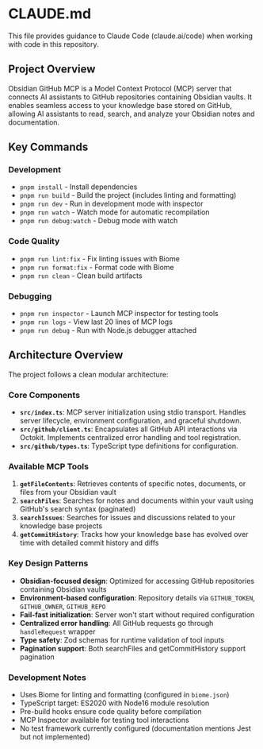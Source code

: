 # CLAUDE.md

This file provides guidance to Claude Code (claude.ai/code) when working with code in this repository.

## Project Overview

Obsidian GitHub MCP is a Model Context Protocol (MCP) server that connects AI assistants to GitHub repositories containing Obsidian vaults. It enables seamless access to your knowledge base stored on GitHub, allowing AI assistants to read, search, and analyze your Obsidian notes and documentation.

## Key Commands

### Development
- `pnpm install` - Install dependencies
- `pnpm run build` - Build the project (includes linting and formatting)
- `pnpm run dev` - Run in development mode with inspector
- `pnpm run watch` - Watch mode for automatic recompilation
- `pnpm run debug:watch` - Debug mode with watch

### Code Quality
- `pnpm run lint:fix` - Fix linting issues with Biome
- `pnpm run format:fix` - Format code with Biome
- `pnpm run clean` - Clean build artifacts

### Debugging
- `pnpm run inspector` - Launch MCP inspector for testing tools
- `pnpm run logs` - View last 20 lines of MCP logs
- `pnpm run debug` - Run with Node.js debugger attached

## Architecture Overview

The project follows a clean modular architecture:

### Core Components
- **`src/index.ts`**: MCP server initialization using stdio transport. Handles server lifecycle, environment configuration, and graceful shutdown.
- **`src/github/client.ts`**: Encapsulates all GitHub API interactions via Octokit. Implements centralized error handling and tool registration.
- **`src/github/types.ts`**: TypeScript type definitions for configuration.

### Available MCP Tools
1. **`getFileContents`**: Retrieves contents of specific notes, documents, or files from your Obsidian vault
2. **`searchFiles`**: Searches for notes and documents within your vault using GitHub's search syntax (paginated)
3. **`searchIssues`**: Searches for issues and discussions related to your knowledge base projects
4. **`getCommitHistory`**: Tracks how your knowledge base has evolved over time with detailed commit history and diffs

### Key Design Patterns
- **Obsidian-focused design**: Optimized for accessing GitHub repositories containing Obsidian vaults
- **Environment-based configuration**: Repository details via `GITHUB_TOKEN`, `GITHUB_OWNER`, `GITHUB_REPO`
- **Fail-fast initialization**: Server won't start without required configuration
- **Centralized error handling**: All GitHub requests go through `handleRequest` wrapper
- **Type safety**: Zod schemas for runtime validation of tool inputs
- **Pagination support**: Both searchFiles and getCommitHistory support pagination

### Development Notes
- Uses Biome for linting and formatting (configured in `biome.json`)
- TypeScript target: ES2020 with Node16 module resolution
- Pre-build hooks ensure code quality before compilation
- MCP Inspector available for testing tool interactions
- No test framework currently configured (documentation mentions Jest but not implemented)